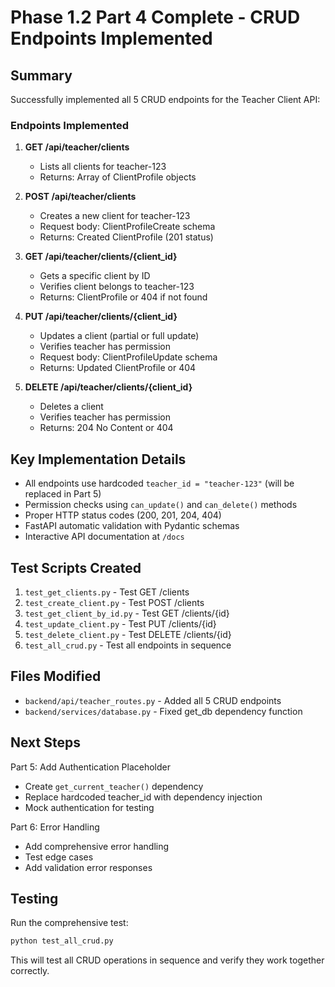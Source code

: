 # Phase 1.2 Part 4 Complete - CRUD Endpoints Implemented

## Summary

Successfully implemented all 5 CRUD endpoints for the Teacher Client API:

### Endpoints Implemented

1. **GET /api/teacher/clients**
   - Lists all clients for teacher-123
   - Returns: Array of ClientProfile objects

2. **POST /api/teacher/clients**
   - Creates a new client for teacher-123
   - Request body: ClientProfileCreate schema
   - Returns: Created ClientProfile (201 status)

3. **GET /api/teacher/clients/{client_id}**
   - Gets a specific client by ID
   - Verifies client belongs to teacher-123
   - Returns: ClientProfile or 404 if not found

4. **PUT /api/teacher/clients/{client_id}**
   - Updates a client (partial or full update)
   - Verifies teacher has permission
   - Request body: ClientProfileUpdate schema
   - Returns: Updated ClientProfile or 404

5. **DELETE /api/teacher/clients/{client_id}**
   - Deletes a client
   - Verifies teacher has permission
   - Returns: 204 No Content or 404

## Key Implementation Details

- All endpoints use hardcoded `teacher_id = "teacher-123"` (will be replaced in Part 5)
- Permission checks using `can_update()` and `can_delete()` methods
- Proper HTTP status codes (200, 201, 204, 404)
- FastAPI automatic validation with Pydantic schemas
- Interactive API documentation at `/docs`

## Test Scripts Created

1. `test_get_clients.py` - Test GET /clients
2. `test_create_client.py` - Test POST /clients
3. `test_get_client_by_id.py` - Test GET /clients/{id}
4. `test_update_client.py` - Test PUT /clients/{id}
5. `test_delete_client.py` - Test DELETE /clients/{id}
6. `test_all_crud.py` - Test all endpoints in sequence

## Files Modified

- `backend/api/teacher_routes.py` - Added all 5 CRUD endpoints
- `backend/services/database.py` - Fixed get_db dependency function

## Next Steps

Part 5: Add Authentication Placeholder
- Create `get_current_teacher()` dependency
- Replace hardcoded teacher_id with dependency injection
- Mock authentication for testing

Part 6: Error Handling
- Add comprehensive error handling
- Test edge cases
- Add validation error responses

## Testing

Run the comprehensive test:
```bash
python test_all_crud.py
```

This will test all CRUD operations in sequence and verify they work together correctly.
